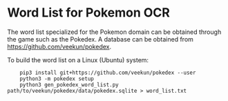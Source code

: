 Word List for Pokemon OCR
=========================

The word list specialized for the Pokemon domain can be obtained through the game such as the Pokedex. A database can be obtained from https://github.com/veekun/pokedex. 

To build the word list on a Linux (Ubuntu) system:

        pip3 install git+https://github.com/veekun/pokedex --user
        python3 -m pokedex setup
        python3 gen_pokedex_word_list.py path/to/veekun/pokedex/data/pokedex.sqlite > word_list.txt

